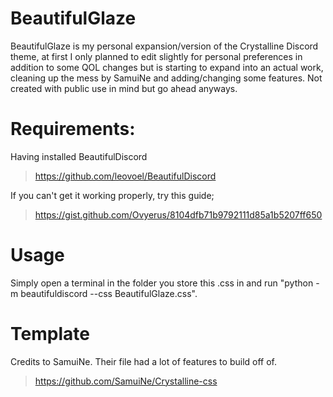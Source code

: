 # BeautifulGlaze
BeautifulGlaze is my personal expansion/version of the Crystalline Discord theme, at first I only planned to edit slightly for personal preferences in addition to some QOL changes but is starting to expand into an actual work, cleaning up the mess by SamuiNe and adding/changing some features. Not created with public use in mind but go ahead anyways.

# Requirements:
Having installed BeautifulDiscord
>https://github.com/leovoel/BeautifulDiscord

If you can't get it working properly, try this guide;
>https://gist.github.com/Ovyerus/8104dfb71b9792111d85a1b5207ff650

# Usage
Simply open a terminal in the folder you store this .css in and run "python -m beautifuldiscord --css BeautifulGlaze.css".

# Template
Credits to SamuiNe. Their file had a lot of features to build off of.
>https://github.com/SamuiNe/Crystalline-css
